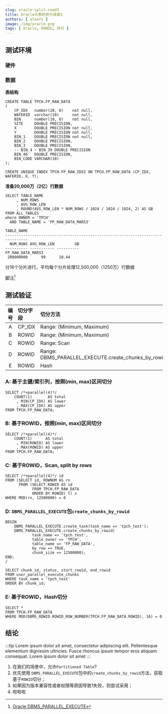 ```yaml
---
slug: oracle-split-read3
title: Oracle大表的并行读取3
authors: [ aleafs ]
image: /img/oracle.png
tags: [ Oracle, ROWID, 并行 ]
---
```


## 测试环境

### 硬件

### 数据

**表结构**

```oraclesqlplus title="create-table.sql"
CREATE TABLE TPCH.FP_RAW_DATA
(
    CP_IDX   number(20, 0)    not null,
    WAFERID  varchar(10)      not null,
    BIN      number(10, 0)    not null,
    SITE     DOUBLE PRECISION,
    X        DOUBLE PRECISION not null,
    Y        DOUBLE PRECISION not null,
    BIN_1    DOUBLE PRECISION not null,
    BIN_2    DOUBLE PRECISION,
    BIN_3    DOUBLE PRECISION,
    -- BIN_4 ~ BIN_39 DOUBLE PRECISION
    BIN_40   DOUBLE PRECISION,
    BIN_CODE VARCHAR(10)
);

CREATE UNIQUE INDEX TPCH.FP_RAW_IDX2 ON TPCH.FP_RAW_DATA (CP_IDX, WAFERID, X, Y);
```

**准备20,000万（2亿）行数据**

```oraclesqlplus
SELECT TABLE_NAME
     , NUM_ROWS
     , AVG_ROW_LEN
     , ROUND(AVG_ROW_LEN * NUM_ROWS / 1024 / 1024 / 1024, 2) AS GB
FROM ALL_TABLES
where OWNER = 'TPCH'
  AND TABLE_NAME = 'FP_RAW_DATA_MARS3'
```

```shell
TABLE_NAME
--------------------------------------------------------------------------------
  NUM_ROWS AVG_ROW_LEN	       GB
---------- ----------- ----------
FP_RAW_DATA_MARS3
 200000000	    99	    18.44
```
分16个分片进行，平均每个分片处理12,500,000（1250万）行数据

脚注[^1]

## 测试验证

| 编号 | 切分字段   | 切分方法                                                |
|:--:|:-------|:----------------------------------------------------|
| A  | CP_IDX | Range: (Minimum, Maximum)                           |
| B  | ROWID  | Range: (Minimum, Maximum)                           |
| C  | ROWID  | Range: Scan                                         |
| D  | ROWID  | Range: DBMS_PARALLEL_EXECUTE.create_chunks_by_rowid |
| E  | ROWID  | Hash                                                |

### A: 基于主键/索引列，按照(min, max)区间切分

```oraclesqlplus
SELECT /*+parallel(4)*/
    COUNT(1)       AS total
     , MIN(CP_IDX) AS lower
     , MAX(CP_IDX) AS upper
FROM TPCH.FP_RAW_DATA;
```

### B: 基于ROWID，按照(min, max)区间切分

```oraclesqlplus
SELECT /*+parallel(4)*/
    COUNT(1)      AS total
     , MIN(ROWID) AS lower
     , MAX(ROWID) AS upper
FROM TPCH.FP_RAW_DATA;
```

### C: 基于ROWID，Scan, split by rows

```oraclesqlplus
SELECT /*+parallel(4)*/ id
FROM (SELECT id, ROWNUM AS rn
      FROM (SELECT ROWID AS id
            FROM TPCH.FP_RAW_DATA
            ORDER BY ROWID) t) x
WHERE MOD(rn, 12500000) = 0
```

### D: `DBMS_PARALLEL_EXECUTE`包`create_chunks_by_rowid`

```oraclesqlplus
BEGIN
    DBMS_PARALLEL_EXECUTE.create_task(task_name => 'tpch_test');
    DBMS_PARALLEL_EXECUTE.create_chunks_by_rowid(
            task_name => 'tpch_test',
            table_owner => 'TPCH',
            table_name => 'FP_RAW_DATA',
            by_row => TRUE,
            chunk_size => 12500000);
END;
/

SELECT chunk_id, status, start_rowid, end_rowid
FROM user_parallel_execute_chunks
WHERE task_name = 'tpch_test'
ORDER BY chunk_id;
```

### E: 基于ROWID，Hash切分

```oraclesqlplus title="hello.sql"
SELECT *
FROM TPCH.FP_RAW_DATA
WHERE MOD(DBMS_ROWID.ROWID_ROW_NUMBER(TPCH.FP_RAW_DATA.ROWID), 16) = 0
```

## 结论

:::tip
Lorem ipsum dolor sit amet, consectetur adipiscing elit. Pellentesque elementum dignissim ultricies. Fusce rhoncus ipsum
tempor eros aliquam consequat. Lorem ipsum dolor sit amet
:::

1. 在我们的场景中，允许`Partitioned Table`?
2. 优先使用 `DBMS_PARALLEL_EXECUTE`包中的`create_chunks_by_rowid`方法，获取基于`ROWID`切分；
2. 如果因为版本兼容性或者权限等原因导致1失败，则尝试采用；
3. 啦啦啦

[^1]: [Oracle DBMS_PARALLEL_EXECUTE](https://docs.oracle.com/en/database/oracle/oracle-database/19/arpls/DBMS_PARALLEL_EXECUTE.html)
[^2]: [InfoSphere Information Server Partitioned read methods](https://www.ibm.com/docs/en/iis/11.7?topic=reference-partitioned-read-methods) 